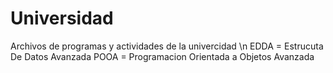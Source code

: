 # Universidad
Archivos de programas y actividades de la univercidad \n
EDDA = Estrucuta De Datos Avanzada
POOA = Programacion Orientada a Objetos Avanzada